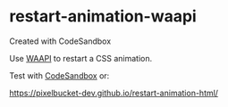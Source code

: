 # restart-animation-waapi
Created with CodeSandbox

Use [WAAPI](https://developer.mozilla.org/en-US/docs/Web/API/Web_Animations_API/Web_Animations_API_Concepts) to restart a CSS animation.

Test with [CodeSandbox](https://codesandbox.io/s/restart-css-animation-with-waapi-xbc72) or:

https://pixelbucket-dev.github.io/restart-animation-html/
